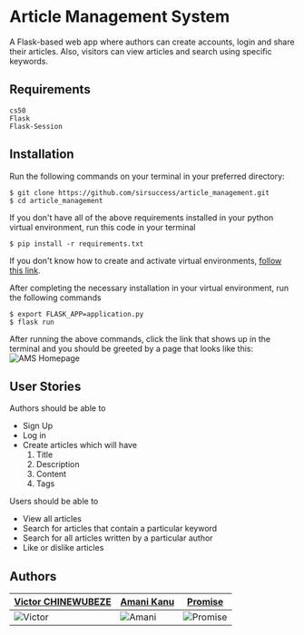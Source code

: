 # Article Management System
A Flask-based web app where authors can create accounts, login and share their articles. Also, visitors can view articles and search using specific keywords.

## Requirements
    cs50
    Flask
    Flask-Session

## Installation
Run the following commands on your terminal in your preferred directory:
```
$ git clone https://github.com/sirsuccess/article_management.git
$ cd article_management
```
If you don't have all of the above requirements installed in your python virtual environment, run this code in your terminal 
```
$ pip install -r requirements.txt
```
If you don't know how to create and activate virtual environments, [follow this link](https://uoa-eresearch.github.io/eresearch-cookbook/recipe/2014/11/26/python-virtual-env/).

After completing the necessary installation in your virtual environment, run the following commands
```
$ export FLASK_APP=application.py
$ flask run
```
After running the above commands, click the link that shows up in the terminal and you should be greeted by a page that looks like this:
![AMS Homepage](https://res.cloudinary.com/doctor-vee/image/upload/v1567674075/ams.png)

## User Stories
Authors should be able to 
- Sign Up
- Log in
- Create articles which will have
    1. Title
    2. Description
    3. Content
    4. Tags

Users should be able to 
- View all articles 
- Search for articles that contain a particular keyword
- Search for all articles written by a particular author
- Like or dislike articles

## Authors
| [Victor CHINEWUBEZE](https://github.com/Victor-Chinewubeze) | [Amani Kanu](https://github.com/sirsuccess) | [Promise](https://github.com/smartpro1) |
| --- | --- | --- |
| ![Victor](https://res.cloudinary.com/doctor-vee/image/upload/v1554915401/PIC_450px.jpg) | ![Amani](https://res.cloudinary.com/doctor-vee/image/upload/v1567675231/amani.jpg) | ![Promise](https://res.cloudinary.com/doctor-vee/image/upload/v1568082570/promise.jpg) |
